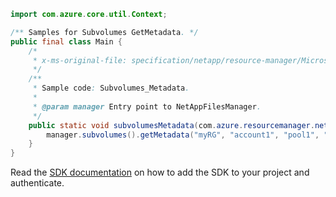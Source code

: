 ```java
import com.azure.core.util.Context;

/** Samples for Subvolumes GetMetadata. */
public final class Main {
    /*
     * x-ms-original-file: specification/netapp/resource-manager/Microsoft.NetApp/stable/2021-10-01/examples/Subvolumes_Metadata.json
     */
    /**
     * Sample code: Subvolumes_Metadata.
     *
     * @param manager Entry point to NetAppFilesManager.
     */
    public static void subvolumesMetadata(com.azure.resourcemanager.netapp.NetAppFilesManager manager) {
        manager.subvolumes().getMetadata("myRG", "account1", "pool1", "volume1", "subvolume1", Context.NONE);
    }
}
```

Read the [SDK documentation](https://github.com/Azure/azure-sdk-for-java/blob/azure-resourcemanager-netapp_1.0.0-beta.8/sdk/netapp/azure-resourcemanager-netapp/README.md) on how to add the SDK to your project and authenticate.
